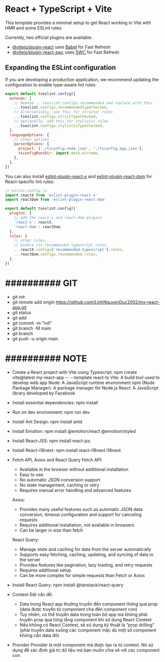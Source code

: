 # React + TypeScript + Vite

This template provides a minimal setup to get React working in Vite with HMR and some ESLint rules.

Currently, two official plugins are available:

- [@vitejs/plugin-react](https://github.com/vitejs/vite-plugin-react/blob/main/packages/plugin-react) uses [Babel](https://babeljs.io/) for Fast Refresh
- [@vitejs/plugin-react-swc](https://github.com/vitejs/vite-plugin-react/blob/main/packages/plugin-react-swc) uses [SWC](https://swc.rs/) for Fast Refresh

## Expanding the ESLint configuration

If you are developing a production application, we recommend updating the configuration to enable type-aware lint rules:

```js
export default tseslint.config({
  extends: [
    // Remove ...tseslint.configs.recommended and replace with this
    ...tseslint.configs.recommendedTypeChecked,
    // Alternatively, use this for stricter rules
    ...tseslint.configs.strictTypeChecked,
    // Optionally, add this for stylistic rules
    ...tseslint.configs.stylisticTypeChecked,
  ],
  languageOptions: {
    // other options...
    parserOptions: {
      project: ['./tsconfig.node.json', './tsconfig.app.json'],
      tsconfigRootDir: import.meta.dirname,
    },
  },
})
```

You can also install [eslint-plugin-react-x](https://github.com/Rel1cx/eslint-react/tree/main/packages/plugins/eslint-plugin-react-x) and [eslint-plugin-react-dom](https://github.com/Rel1cx/eslint-react/tree/main/packages/plugins/eslint-plugin-react-dom) for React-specific lint rules:

```js
// eslint.config.js
import reactX from 'eslint-plugin-react-x'
import reactDom from 'eslint-plugin-react-dom'

export default tseslint.config({
  plugins: {
    // Add the react-x and react-dom plugins
    'react-x': reactX,
    'react-dom': reactDom,
  },
  rules: {
    // other rules...
    // Enable its recommended typescript rules
    ...reactX.configs['recommended-typescript'].rules,
    ...reactDom.configs.recommended.rules,
  },
})
```
# ########## GIT ##########
- git init
- git remote add origin https://github.com/LinhNguyenDuc2002/my-react-app.git
- git status
- git add
- git commit -m "init"
- git branch -M main
- git branch
- git push -u origin main

# ########## NOTE ##########
- Create a React project with Vite using Typescript: npm create vite@latest my-react-app -- --template react-ts
  Vite: A build tool used to develop web app
  Node: A JavaScript runtime environment
  npm (Node Package Manager): A package manager for Node.js
  React: A JavaScript library developed by Facebook

- Install essential dependencies: npm install
- Run on dev environment: npm run dev
- Install Ant Design: npm install antd
- Install Emotion: npm install @emotion/react @emotion/styled
- Install React-JSS: npm install react-jss
- Install React-i18next: npm install react-i18next i18next

- Fetch API, Axios and React Query
  Fetch API:
  + Available in the browser without additional installation
  + Easy to use
  + No automatic JSON conversion support 
  + No state management, caching or retry
  + Requires manual error handling and advanced features

  Axios:
  + Provides many useful features such as automatic JSON data conversion, timeout configuration and support for canceling requests
  + Requires additional installation, not available in browsers
  + Can be larger in size than fetch

  React Query:
  + Manage state and caching for data from the server automatically
  + Supports easy fetching, caching, updating, and syncing of data to the server
  + Provides features like pagination, lazy loading, and retry requests
  + Requires additional setup
  + Can be more complex for simple requests than Fetch or Axios

- Install React Query: npm install @tanstack/react-query

- Context
  Đặt vấn đề: 
  + Data trong React app thường truyền đến component thông qua prop (data được truyền từ component cha đến component con)
  + Tuy nhiên, có thể truyền data trong toàn bộ app mà không phải truyền prop qua từng tầng component khi sử dụng React Context
  + Nếu không có React Context, sẽ sử dụng kỹ thuật là “prop drilling” (phải truyền data xuống các component mặc dù một số component không cần data đó)
- Provider
  Provider là một component mà được tạo ra từ context. Nó sử dụng để xác định giá trị dữ liệu mà bạn muốn chia sẻ với các component con